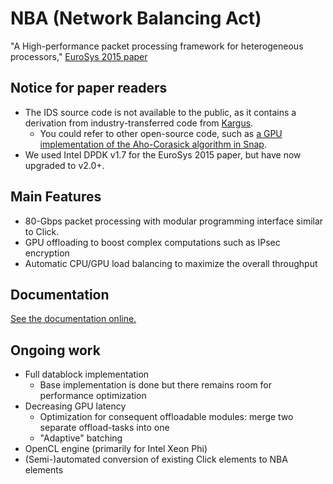 # NBA (Network Balancing Act)
"A High-performance packet processing framework for heterogeneous processors," [EuroSys 2015 paper](http://an.kaist.ac.kr/~sbmoon/paper/intl-conf/2015-eurosys-nba.pdf)

## Notice for paper readers

* The IDS source code is not available to the public, as it contains a derivation from industry-transferred code from [Kargus](http://shader.kaist.edu/kargus/).
  - You could refer to other open-source code, such as [a GPU implementation of the Aho-Corasick algorithm in Snap](https://github.com/wbsun/g4c/blob/master/g4c_ac.h).
* We used Intel DPDK v1.7 for the EuroSys 2015 paper, but have now upgraded to v2.0+.

## Main Features

* 80-Gbps packet processing with modular programming interface similar to Click.
* GPU offloading to boost complex computations such as IPsec encryption
* Automatic CPU/GPU load balancing to maximize the overall throughput

## Documentation

[See the documentation online.](http://nba.readthedocs.org/en/latest/)

## Ongoing work

* Full datablock implementation
  - Base implementation is done but there remains room for performance optimization
* Decreasing GPU latency
  - Optimization for consequent offloadable modules: merge two separate offload-tasks into one
  - "Adaptive" batching
* OpenCL engine (primarily for Intel Xeon Phi)
* (Semi-)automated conversion of existing Click elements to NBA elements
